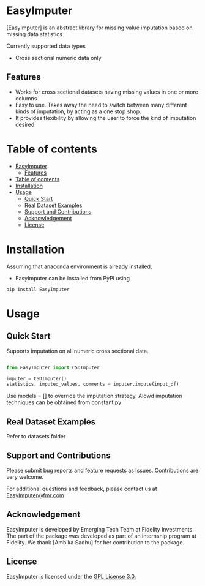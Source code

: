 # EasyImputer

[EasyImputer] is an abstract library for missing value imputation based on missing data statistics.

Currently supported data types
- Cross sectional numeric data only


## Features

- Works for cross sectional datasets having missing values in one or more columns
- Easy to use. Takes away the need to switch between many different kinds of imputation, by acting as a one stop shop.
- It provides flexibility by allowing the user to force the kind of imputation desired.

# Table of contents

<!--ts-->
- [EasyImputer](#easy-imputer)
  - [Features](#features)
- [Table of contents](#table-of-contents)
- [Installation](#installation)
- [Usage](#usage)
  - [Quick Start](#quick-start)
  - [Real Dataset Examples](#real-dataset-examples)
  - [Support and Contributions](#support-and-contributions)
  - [Acknowledgement](#acknowledgement)
  - [License](#license)
 
# Installation

Assuming that anaconda environment is already installed,

- EasyImputer can be installed from PyPI using 

```
pip install EasyImputer
```



# Usage
  
## Quick Start
Supports imputation on all numeric cross sectional data.

```python

from EasyImputer import CSDImputer

imputer = CSDImputer()
statistics, imputed_values, comments = imputer.impute(input_df)
```

Use models = [] to override the imputation strategy. Alowd imputation techniques can be obtained from constant.py

## Real Dataset Examples

Refer to datasets folder


## Support and Contributions

Please submit bug reports and feature requests as Issues.
Contributions are very welcome. 

For additional questions and feedback, please contact us at EasyImputer@fmr.com

## Acknowledgement

EasyImputer is developed by Emerging Tech Team at Fidelity Investments.
The part of the package was developed as part of an internship program at Fidelity. We thank [Ambika Sadhu] for her contribution to the package.

## License

EasyImputer is licensed under the [GPL License 3.0.](LICENSE.md)